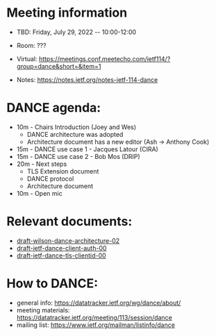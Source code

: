 # Meeting information

- TBD: Friday, July 29, 2022 -- 10:00-12:00
- Room: ???

- Virtual: https://meetings.conf.meetecho.com/ietf114/?group=dance&short=&item=1
- Notes:   https://notes.ietf.org/notes-ietf-114-dance

# DANCE agenda:

- 10m - Chairs Introduction                       (Joey and Wes)
    - DANCE architecture was adopted
    - Architecture document has a new editor (Ash -> Anthony Cook)
- 15m - DANCE use case 1 - Jacques Latour (CIRA)
- 15m - DANCE use case 2 - Bob Mos (DRIP)
- 20m - Next steps
   - TLS Extension document
   - DANCE protocol
   - Architecture document
- 10m - Open mic

# Relevant documents:

- [draft-wilson-dance-architecture-02](https://datatracker.ietf.org/doc/draft-wilson-dance-architecture)
- [draft-ietf-dance-client-auth-00](https://datatracker.ietf.org/doc/draft-ietf-dance-client-auth/)
- [draft-ietf-dance-tls-clientid-00](https://datatracker.ietf.org/doc/draft-ietf-dance-tls-clientid/)

# How to DANCE:

- general info: https://datatracker.ietf.org/wg/dance/about/
- meeting materials: https://datatracker.ietf.org/meeting/113/session/dance
- mailing list: https://www.ietf.org/mailman/listinfo/dance
